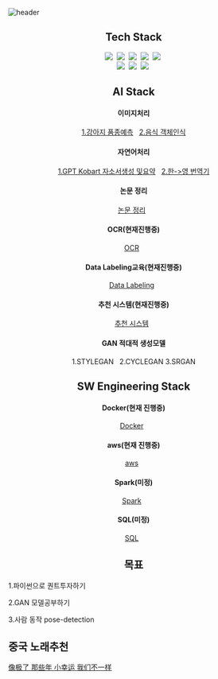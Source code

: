 ![header](https://capsule-render.vercel.app/api?type=soft&color=auto&height=150&align=center&section=header&text=LEEJONGHEON&fontSize=70&animation=twinkling)
<h2 align="center">Tech Stack</h2>

<p align="center">
  <img src="https://img.shields.io/badge/Python-3766AB?style=flat-square&logo=Python&logoColor=white"/></a>&nbsp 
  <img src="https://img.shields.io/badge/Java-007396?style=flat-square&logo=Java&logoColor=white"/></a>&nbsp 
  <img src="https://img.shields.io/badge/C-A8B9CC?style=flat-square&logo=C&logoColor=white"/></a>&nbsp 
  <img src="https://img.shields.io/badge/Javascript-ffb13b?style=flat-square&logo=javascript&logoColor=white"/></a>&nbsp 
  <img src="https://img.shields.io/badge/css-1572B6?style=flat-square&logo=css3&logoColor=white"/></a>&nbsp 
  <br>
  <img src="https://img.shields.io/badge/Django-092E20?style=flat-square&logo=Django&logoColor=white"/></a>&nbsp 
  <img src="https://img.shields.io/badge/Mysql-E6B91E?style=flat-square&logo=MySql&logoColor=white"/></a>&nbsp 
  <img src="https://img.shields.io/badge/aws-333664?style=flat-square&logo=amazon-aws&logoColor=white"/></a>&nbsp     
</p>

<h2 align="center">AI Stack</h2>

<p align="center">
  <h4 align="center">이미지처리</h4>
    <p align="center">
      <a href='https://github.com/LEEJONGHEON/Dog-classification'>1.강아지 품종예측</a> &nbsp 
      <a href='https://github.com/LEEJONGHEON/Yolov4'>2.음식 객체인식</a>
    </p>
  <h4 align="center">자연어처리</h4>
    <p align="center">
      <a href='https://github.com/LEEJONGHEON/self_introduce' >1.GPT Kobart 자소서생성 및요약</a> &nbsp 
      <a href='https://github.com/LEEJONGHEON/kor2eng' >2.한->영 번역기</a>
    </p>
  <h4 align="center">논문 정리</h4>
    <p align="center">
      <a href='https://github.com/LEEJONGHEON/Paper-Review' >논문 정리</a> &nbsp 
    </p>
  <h4 align="center">OCR(현재진행중)</h4>
    <p align="center">
      <a href='https://github.com/LEEJONGHEON/KO-OCR' >OCR</a> &nbsp 
    </p>
  <h4 align="center">Data Labeling교육(현재진행중)</h4>
    <p align="center">
      <a href='https://github.com/LEEJONGHEON/Data-labeling' >Data Labeling</a> &nbsp 
    </p>
  <h4 align="center">추천 시스템(현재진행중)</h4>
  <p align="center">
    <a href='https://github.com/LEEJONGHEON/Recommender-system' >추천 시스템</a> &nbsp 
  </p>
  <h4 align="center">GAN 적대적 생성모델</h4>
  <p align="center">
    <a>1.STYLEGAN</a> &nbsp 
    <a>2.CYCLEGAN</a>
    <a>3.SRGAN</a>
  </p>
  
  <h2 align="center">SW Engineering Stack</h2>
  <h4 align="center">Docker(현재 진행중)</h4>
  <p align="center">
    <a href='https://github.com/LEEJONGHEON/docker' >Docker</a> &nbsp 
  </p>
  <h4 align="center">aws(현재 진행중)</h4>
  <p align="center">
    <a href='https://github.com/LEEJONGHEON/aws' >aws</a> &nbsp 
  </p>
  <h4 align="center">Spark(미정)</h4>
  <p align="center">
    <a href='https://github.com/LEEJONGHEON/Spark' >Spark</a> &nbsp 
  </p>
  <h4 align="center">SQL(미정)</h4>
  <p align="center">
    <a href='https://github.com/LEEJONGHEON/SQL' >SQL</a> &nbsp 
  </p>
<h2 align="center">목표</h2>
<p align="center">
  <p>1.파이썬으로 퀀트투자하기</p>
  <p>2.GAN 모델공부하기</p>
  <p>3.사람 동작 pose-detection</p>
<p/>

<div>
  <h2>중국 노래추천</h2>
  <a href='https://youtu.be/cN8HUPG-JKI?list=RDMMcN8HUPG-JKI'> 像极了 </a>
  <a href='https://youtu.be/etW45uFN1fA?list=RDMMetW45uFN1fA'> 那些年 </a>
  <a href='https://youtu.be/2emc4L37Pxc'> 小幸运 </a>
  <a href='https://youtu.be/2qj9ADcYjxs'> 我们不一样 </a>
</div>  
